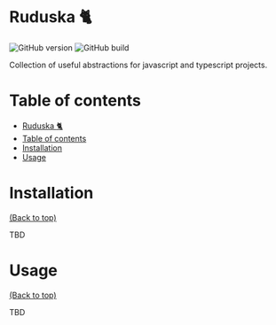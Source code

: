 # Ruduska :cat2:

<!-- Add buttons here -->

![GitHub version](https://img.shields.io/github/package-json/v/Gojitaa/ruduska/main?style=for-the-badge) ![GitHub build](https://img.shields.io/github/actions/workflow/status/Gojitaa/ruduska/pr_to_dev.yml?style=for-the-badge) 

<!-- Describe your project in brief -->

Collection of useful abstractions for javascript and typescript projects.

# Table of contents

- [Ruduska :cat2:](#ruduska-cat2)
- [Table of contents](#table-of-contents)
- [Installation](#installation)
- [Usage](#usage)

# Installation
[(Back to top)](#table-of-contents)

TBD

# Usage
[(Back to top)](#table-of-contents)

TBD